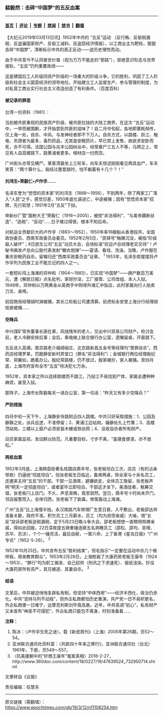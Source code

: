 ### 裴毅然：击碎“中国梦”的五反血案

---

#### [首页](../../../..?n11108254) &nbsp;|&nbsp; [评论](../../../../../epoch-comment?n11108254) &nbsp;|&nbsp; [专题](../../../../../epoch-special?n11108254) &nbsp;|&nbsp; [禁闻](../../../../../epoch-news?n11108254) &nbsp;|&nbsp; [禁书](../../../../../books?n11108254) &nbsp;|&nbsp; [翻墙](https://github.com/gfw-breaker/nogfw/blob/master/README.md?n11108254)


<div class="post_content" id="artbody" itemprop="articleBody">
 <!-- article content begin -->
 <p>
  【大纪元2019年03月13日讯】1952年中共的
  <ok href="https://www.epochtimes.com/gb/tag/%E2%80%9C%E4%BA%94%E5%8F%8D%E2%80%9D%E8%BF%90%E5%8A%A8.html">
   “五反”运动
  </ok>
  （反行贿、反偷税漏税、反盗骗国家财产、反偷工减料、反盗窃经济情报），以工商业主为靶标，狠狠击碎“中国梦”，清晰标示中共的真正反动——逆历史理性而动。
 </p>
 <p>
  由于中共至今不认同普世价值（视为万万不能走的“邪路”），拒绝意识形态与世界接轨，“五反”仍列重要政绩——
 </p>
 <p>
  这是建国后工人阶级同资产阶级的一场重大的阶级斗争，它的胜利，巩固了工人阶级和社会主义国营经济的领导地位，开始建立工人监督生产、参与管理的制度，为对私营工商业实行社会主义改造创造了有利条件。（百度百科）
 </p>
 <h4>
  <strong>
   被记录的罪恶
  </strong>
 </h4>
 <p>
  台湾一份资料（1961）：
 </p>
 <p>
  当初被共匪重视的民族资产阶级、被共匪拉拢的大陆工商界，在这次
  <ok href="https://www.epochtimes.com/gb/tag/%E2%80%9C%E4%BA%94%E5%8F%8D%E2%80%9D%E8%BF%90%E5%8A%A8.html">
   “五反”运动
  </ok>
  中，一举而被围剿，才开始尝到共匪的滋味了！自二月中旬起，各地即噩耗频传，仅上海一处，自杀、中风、与发神经者即不下万人。自杀方式，以跳楼、跃江、触电、吊颈者为最多，毒烈药品，尤其是安眠药片，早已禁上发售，故欲求安卧而死，亦不可得。法国公园与兆丰公园树丛中，经常悬尸三五人不等，马蹄之上，常见有人自高楼跳下，跳黄浦者更多。棺材店一扫而空。
 </p>
 <p>
  广州街头亦常见横尸。某客清晨坐上三轮车，向车夫惊述刚刚看见两具血尸，车夫笑答：“两个算什么，我经过惠爱路时，怕不躺着有十几个？！”
 </p>
 <h4>
  <strong>
   刘鸿生•荣毅仁•卢作孚……
  </strong>
 </h4>
 <p>
  毛泽东誉为“觉悟的资本家”的刘鸿生（1888～1956），不到两年，除了两家工厂落入“人民”之手，感觉日差，1950年底化装逃亡，中途被捕；因有“觉悟资本家”招牌，先行软禁；1951年2月“五反”下狱。
 </p>
 <p>
  申新纱厂暨“面粉大王”荣毅仁（1916～2005），被控“非法得利”、“与美帝藕断丝连”、“逃税”、“反动”……日子难过得很，根本不知后命。
 </p>
 <p>
  对航运业贡献巨大的卢作孚（1893～1952），1950年率19艘船从香港投共，全国政协委员、西南军政委员会委员。1952年2月5日，“民铎号”触礁沉没，被指“阶级敌人破坏”；8日民生公司“五反”动员大会，会场标语“欢迎卢总经理老实交待”！卢秘书揭发卢总向公股代表发射“糖衣炮弹”——宴请、看戏、洗澡。当晚，卢作服在重庆安眠药自杀，留嘱归还“西南军政委员会”证章。
  <sup>
   1
  </sup>
  1953年，毛泽东假惺惺将卢作孚列为民族工业不能忘记的四人之一。
 </p>
 <p>
  一套短衫闯上海滩的邓仲和（1904～1983），已实现“中国梦”——拥产数百万美元，遭《解放日报》点名批判，家财抄没，工厂接管、公司改组、本人入狱。1948年，邓仲和以万两黄金从英商手中购得外滩汇中饭店，此时家属向行人拍卖刀叉、桌椅。
 </p>
 <p>
  前招商局经理胡时渊被捕，其长江轮船公司遭清算。前虎标永安堂上海分行经理胡桂庾被捕……
 </p>
 <h4>
  <strong>
   空降兵
  </strong>
 </h4>
 <p>
  中兴煤矿常务董事长唐在章，风烛残年的老人，交出中兴贸易公司财产。检讨会前，老人冷静安排后事；会后，乘电梯上联合银行办公室，遗嘱留桌，开窗跳下。
 </p>
 <p>
  五反进入高潮，南京路老介福绸缎庄、北京路新昌五金号等经理均“畏罪自杀”。西药店经理罗某，罚跪静安新村弄堂口（罪名“非法得利”）；金城银行两位经理殷纪常、郑翼如，跪着办公。殷纪常跳楼，仍不放过，殷家被抄，家人被捕。至四月底，上海市府宣布全市“五反”待决犯七万余。
 </p>
 <p>
  1952年，资本家之所以选择跳楼而不跳江，乃投江不易找到尸体，家属会遭种种麻烦，甚至入狱。
 </p>
 <p>
  那阵子，上海市长陈毅每天一进办公室，第一句话：“昨天又有多少空降兵？”
 </p>
 <h4>
  <strong>
   严防措施
  </strong>
 </h4>
 <p>
  四月中旬一天下午，上海静安寺路附近四人跳楼。中共只好采取措施：1、公园及僻静之处，派兵巡逻，不准停留；2、黄浦江边站岗，偏僻处扎上竹篱；3、高楼顶站岗，三楼以上窗户必须安装木栅或铁丝网；4、没收自杀者所有财产。
 </p>
 <p>
  动员家属监视，发动群众防范。凡重要目标，寸步不离，“虽寝食便溲，亦不放松。”
 </p>
 <h4>
  <strong>
   两桩血案
  </strong>
 </h4>
 <p>
  1952年3月底，上海棋盘街著名桂圆店鼎丰号，张老板坦白三次，店员（有的沾亲带故）仍逼他“彻底坦白”。恰张老板生日临近，备席两桌，除全家与十余名员工，还邀来主持“五反”的干部。干部一见酒席，避嫌欲走，全体员工挽留，张老板声明“明天一定彻底坦白”，或者宴毕立即坦白，干部这才坐下。美酒佳肴，觥筹交错，张老板闩上店门。不久，声息渐微，竟至寂然。翌日，鼎丰号十时尚未开门，邻店报警而入，全体归西，张老板下了剧毒。惨案轰动上海滩。
 </p>
 <p>
  广州“五反”比上海慢半拍。永汉南路汽车修理厂生意日衰，入不敷出，老板邵达祥准备关歇，政府不准。积欠员工三月薪水，员工（均为叔侄亲戚）大噪，借“五反”投诉邵老板逃税漏税，定于5月23日晚斗争大会。邵老板想想一直聘用照拂亲戚，得如此回报，22日深夜提五磅重锤连砸五名熟睡员工（邵松、邵均、吴增、苏华、苏沃），个个一锤完活，最后自砸，一案六命，上了香港《星岛日报》“广州专讯”（1952-5-26）。
  <sup>
   2
  </sup>
 </p>
 <p>
  1952年10月25日，中共宣布五反“胜利结束”，但毛指示“一定要在运动中杀几个做样板，用来教育群众”。1953年2月28日，上海枪毙了大康药房老板王康年（1924～1953），“罪行”均为职工揭发、自己招供（刑讯之下求速死）、报纸渲染。抄没大康药房所有资产，其兄被逐、其妻自杀。
  <sup>
   3
  </sup>
 </p>
 <h4>
  <strong>
   结语
  </strong>
 </h4>
 <p>
  文革后，中共被迫悄悄复辟私有制，但坚持“中体西用”——经济半西化，政治仍赤化。中共“坚持马列不动摇”，但外企私商都怕历史重演，共产党一日不易帜更名，外企私商便一日难宁，达摩克利斯剑毕竟高悬。近年，中共高调“初心”，私有财产又未宣布“神圣不可侵犯”，外企私商只能包不离身，时刻准备着……
 </p>
 <p>
  <strong>
   注释：
  </strong>
 </p>
 <ol>
  <li>
   陈冰：〈卢作孚生死之谜〉，载《新民周刊》（上海）2005年第26期，页52～54。
  </li>
  <li>
   亚洲联合通讯社资料室：〈共匪四十年来之罪行》，亚洲联合通讯社（台北）1961年，下册，页549～557。
  </li>
  <li>
   〈抗美援朝中的“奸商王康年”冤案真相〉2018-2-27，
   <ok href="https://mail.epochtimes.com/cgi-bin/webmail?redirect=http%3A%2F%2Fwww.360doc.com%2Fcontent%2F18%2F0227%2F19%2F47639524_732950714.shtml">
    http://www.360doc.com/content/18/0227/19/47639524_732950714.shtml
   </ok>
  </li>
 </ol>
 <p>
  文章转自《议报》
 </p>
 <p>
  责任编辑：任慧夫
 </p>
 <!-- article content end -->
 <div id="below_article_ad">
 </div>
</div>


---

原文链接（需翻墙）：https://www.epochtimes.com/gb/19/3/12/n11108254.htm